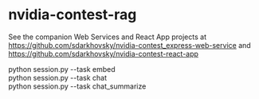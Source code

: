 # nvidia-contest-rag

See the companion Web Services and React App projects at https://github.com/sdarkhovsky/nvidia-contest_express-web-service and https://github.com/sdarkhovsky/nvidia-contest-react-app

python session.py --task embed  
python session.py --task chat  
python session.py --task chat_summarize  

